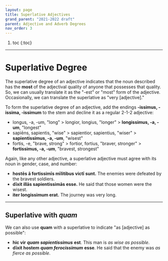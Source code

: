 ```yaml
---
layout: page
title: Superlative Adjectives
grand_parent: "2021-2022 draft"
parent: Adjective and Adverb Degrees
nav_order: 3
---
```


1. toc
{:toc}

***

# Superlative Degree

The superlative degree of an adjective indicates that the noun described has the **most** of the adjectival quality of anyone that possesses that quality. So, we can usually translate it as the "-est" or "most" form of the adjective. Occasionally, we can translate the superlative as "very [adjective]."

To form the superlative degree of an adjective, add the endings **-issimus, -issima, -issimum** to the stem and decline it as a regular 2-1-2 adjective:

- longus, -a, -um, "long" > longior, longius, "longer" > **longissimus, -a, -um**, "longest"
- sapiēns, sapientis, "wise" > sapientior, sapientius, "wiser" > **sapientissimus, -a, -um**, "wisest"
- fortis, -e, "brave, strong" > fortior, fortius, "braver, stronger" > **fortissimus, -a, -um**, "bravest, strongest"

Again, like any other adjective, a superlative adjective must agree with its noun in gender, case, and number:
- **hostēs ā fortissimīs mīlitibus victī sunt.** The enemies were defeated by the bravest soldiers.
- **dīxit illās sapientissimās esse.** He said that those women were the wisest.
- **iter longissimum erat.** The journey was very long.

***

## Superlative with *quam*

We can also use **quam** with a superlative to indicate "as [adjective] as possible":

- **hic vir** ***quam sapientissimus*** **est**. This man is *as wise as possible*.
- **dīxit hostem** ***quam ferocissimum*** **esse**. He said that the enemy was *as fierce as possible*.
